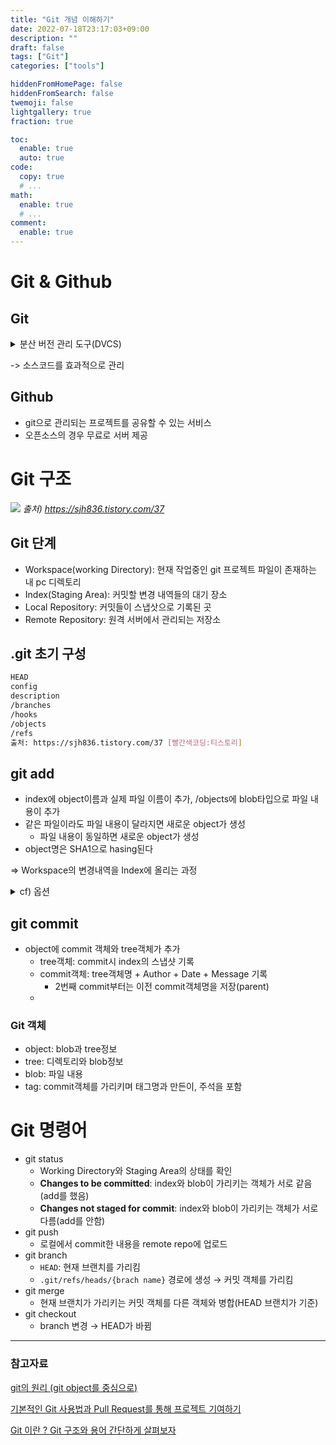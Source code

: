 ```yaml
---
title: "Git 개념 이해하기"
date: 2022-07-18T23:17:03+09:00
description: ""
draft: false
tags: ["Git"]
categories: ["tools"]

hiddenFromHomePage: false
hiddenFromSearch: false
twemoji: false
lightgallery: true
fraction: true

toc:
  enable: true
  auto: true
code:
  copy: true
  # ...
math:
  enable: true
  # ...
comment:
  enable: true
---
```


<!--more-->

# Git & Github

## Git

  <details>
  <summary>분산 버전 관리 도구(DVCS)</summary>
  <div markdown="1">

      - 하나의 중앙 서버가 존재하나, 여러 클라이언트가 각자의 pc저장소에 중앙 서버의 전체 사본을 가지고 작업
      - 중앙 서버에서 일부 파트만 가져오는 SVN과 차이를 보인다.

![](https://img1.daumcdn.net/thumb/R1280x0/?scode=mtistory2&fname=http%3A%2F%2Fcfile6.uf.tistory.com%2Fimage%2F237B984B58CE95E90BD98B)
_출처) https://git-scm.com/book/ko/v2/시작하기-버전-관리란%3F_

  </div>
  </details>
    
-> 소스코드를 효과적으로 관리

## Github

- git으로 관리되는 프로젝트를 공유할 수 있는 서비스
- 오픈소스의 경우 무료로 서버 제공

# Git 구조

![](https://img1.daumcdn.net/thumb/R1280x0/?scode=mtistory2&fname=http%3A%2F%2Fcfile6.uf.tistory.com%2Fimage%2F237B984B58CE95E90BD98B)
_출처) https://sjh836.tistory.com/37_

## Git 단계

- Workspace(working Directory): 현재 작업중인 git 프로젝트 파일이 존재하는 내 pc 디렉토리
- Index(Staging Area): 커밋할 변경 내역들의 대기 장소
- Local Repository: 커밋들이 스냅삿으로 기록된 곳
- Remote Repository: 원격 서버에서 관리되는 저장소

## .git 초기 구성

```bash
HEAD
config
description
/branches
/hooks
/objects
/refs
출처: https://sjh836.tistory.com/37 [빨간색코딩:티스토리]
```

## git add

- index에 object이름과 실제 파일 이름이 추가, /objects에 blob타입으로 파일 내용이 추가
- 같은 파일이라도 파일 내용이 달라지면 새로운 object가 생성
  - 파일 내용이 동일하면 새로운 object가 생성
- object명은 SHA1으로 hasing된다

⇒ Workspace의 변경내역을 Index에 올리는 과정

  <details>
  <summary>cf) 옵션</summary>
  <div markdown="1">

- `git add <파일/디렉토리 경로>`: 디렉토리의 일부 변경내용만 Index에 추가
- `git add .`: 현재 디렉토리 내 모든 내용 추가
- `git add -A`: 디렉토리의 모든 내용 추가

  </div>
  </details>

## git commit

- object에 commit 객체와 tree객체가 추가
  - tree객체: commit시 index의 스냅샷 기록
  - commit객체: tree객체명 + Author + Date + Message 기록
    - 2번째 commit부터는 이전 commit객체명을 저장(parent)
  -

### Git 객체

- object: blob과 tree정보
- tree: 디렉토리와 blob정보
- blob: 파일 내용
- tag: commit객체를 가리키며 태그명과 만든이, 주석을 포함

# Git 명령어

- git status
  - Working Directory와 Staging Area의 상태를 확인
  - **Changes to be committed**: index와 blob이 가리키는 객체가 서로 같음(add를 했음)
  - **Changes not staged for commit**: index와 blob이 가리키는 객체가 서로 다름(add를 안함)
- git push
  - 로컬에서 commit한 내용을 remote repo에 업로드
- git branch
  - `HEAD`: 현재 브랜치를 가리킴
  - `.git/refs/heads/{brach name}` 경로에 생성 → 커밋 객체를 가리킴
- git merge
  - 현재 브랜치가 가리키는 커밋 객체를 다른 객체와 병합(HEAD 브랜치가 기준)
- git checkout
  - branch 변경 → HEAD가 바뀜

---

### 참고자료

[git의 원리 (git object를 중심으로)](https://sjh836.tistory.com/37)

[기본적인 Git 사용법과 Pull Request를 통해 프로젝트 기여하기](https://www.secmem.org/blog/2019/04/10/git_pr/)

[Git 이란 ? Git 구조와 용어 간단하게 살펴보자](https://haenny.tistory.com/338)
